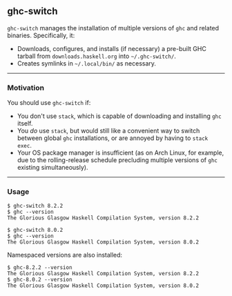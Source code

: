 ## ghc-switch

`ghc-switch` manages the installation of multiple versions of `ghc` and related binaries. Specifically, it:

- Downloads, configures, and installs (if necessary) a pre-built GHC tarball from `downloads.haskell.org` into `~/.ghc-switch/`.
- Creates symlinks in `~/.local/bin/` as necessary.

---

### Motivation

You should use `ghc-switch` if:
  - You don't use `stack`, which is capable of downloading and installing `ghc` itself.
  - You _do_ use `stack`, but would still like a convenient way to switch between global `ghc` installations, or are annoyed by having to `stack exec`.
  - Your OS package manager is insufficient (as on Arch Linux, for example, due to the rolling-release schedule precluding multiple versions of `ghc` existing simultaneously).

---

### Usage

```
$ ghc-switch 8.2.2
$ ghc --version
The Glorious Glasgow Haskell Compilation System, version 8.2.2

$ ghc-switch 8.0.2
$ ghc --version
The Glorious Glasgow Haskell Compilation System, version 8.0.2
```

Namespaced versions are also installed:

```
$ ghc-8.2.2 --version
The Glorious Glasgow Haskell Compilation System, version 8.2.2
$ ghc-8.0.2 --version
The Glorious Glasgow Haskell Compilation System, version 8.0.2
```
